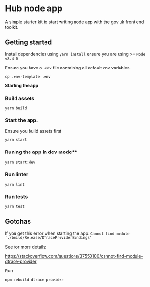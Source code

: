 # Hub node app

A simple starter kit to start writing node app with the gov uk front end toolkit.

## Getting started

Install dependencies using `yarn install` ensure you are using >= `Node v8.4.0`

Ensure you have a `.env` file containing all default env variables

`cp .env-template .env`

**Starting the app**

### Build assets

`yarn build`

### Start the app.

Ensure you build assets first

`yarn start`

### Runing the app in dev mode\*\*

`yarn start:dev`

### Run linter

`yarn lint`

### Run tests

`yarn test`

## Gotchas

If you get this error when starting the app:
`Cannot find module './build/Release/DTraceProviderBindings'`

See for more details:

https://stackoverflow.com/questions/37550100/cannot-find-module-dtrace-provider

Run

`npm rebuild dtrace-provider`
